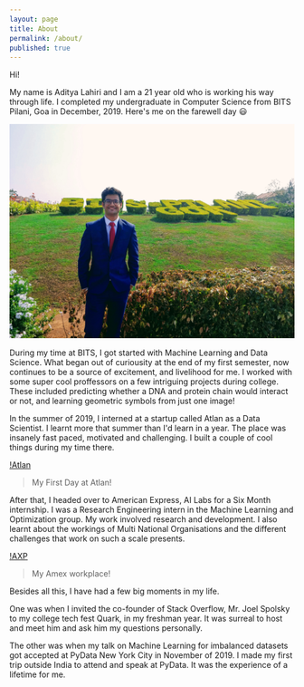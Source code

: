 ```yaml
---
layout: page
title: About
permalink: /about/
published: true
---
```


Hi!

My name is Aditya Lahiri and I am a 21 year old who is working his way through life. I completed my undergraduate in Computer Science from BITS Pilani, Goa in December, 2019. Here's me on the farewell day :smiley: 




![Bits](/images/bits.jpg)



During my time at BITS, I got started with Machine Learning and Data Science. What began out of curiousity at the end of my first semester, now continues to be a source of excitement, and livelihood for me. I worked with some super cool proffessors on a few intriguing projects during college. These included predicting whether a DNA and protein chain would interact or not, and learning geometric symbols from just one image! 

In the summer of 2019, I interned at a startup called Atlan as a Data Scientist. I learnt more that summer than I'd learn in a year. The place was insanely fast paced, motivated and challenging. I built a couple of cool things during my time there. 


[!Atlan](/images/atlan.jpg)

> My First Day at Atlan!

After that, I headed over to American Express, AI Labs for a Six Month internship. I was a Research Engineering intern in the Machine Learning and Optimization group. My work involved research and development. I also learnt about the workings of Multi National Organisations and the different challenges that work on such a scale presents.

[!AXP](/images/amex.jpg)

> My Amex workplace!

Besides all this, I have had a few big moments in my life. 

One was when I invited the co-founder of Stack Overflow, Mr. Joel Spolsky to my college tech fest Quark, in my freshman year. It was surreal to host and meet him and ask him my questions personally.

The other was when my talk on Machine Learning for imbalanced datasets got accepted at PyData New York City in November of 2019. I made my first trip outside India to attend and speak at PyData. It was the experience of a lifetime for me.


